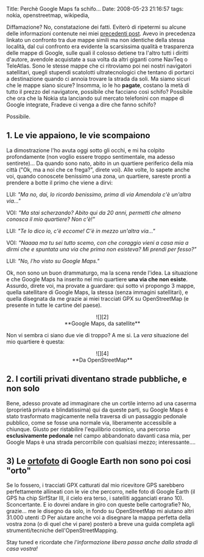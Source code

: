 Title: Perchè Google Maps fa schifo...
Date:  2008-05-23 21:16:57
tags: nokia, openstreetmap, wikipedia,

Diffamazione? No, constatazione dei fatti. Eviterò di ripetermi su
alcune delle informazioni contenute nei miei [precedenti post][1]. Avevo in
precedenza linkato un confronto tra due mappe simili ma non identiche della
stessa località, dal cui confronto era evidente la scarsissima qualità e
trasparenza delle mappe di Google, sulle quali il colosso detiene tra l'altro
tutti i diritti d'autore, avendole acquistate a sua volta da altri giganti
come NavTeq o TeleAtlas. Sono le stesse mappe che ci ritroviamo poi nei nostri
navigatori satellitari, quegli stupendi scatolotti ultratecnologici che
tentano di portarci a destinazione quando ci annoia trovare la strada da soli.
Ma siamo sicuri che le mappe siano sicure? Insomma, io le ho **pagate**,
costano la metà di tutto il prezzo del navigatore, possibile che facciano così
schifo? Possibile che ora che la Nokia sta lanciando sul mercato telefonini
con mappe di Google integrate, Fradeve ci venga a dire che fanno schifo?


Possibile.


## 1. Le vie appaiono, le vie scompaiono ##

La dimostrazione l'ho
avuta oggi sotto gli occhi, e mi ha colpito profondamente (non voglio essere
troppo sentimentale, ma adesso sentirete)... Da quando sono nato, abito in un
quartiere periferico della mia città ("Ok, ma a noi che ce frega?", direte
voi). Alle volte, lo sapete anche voi, quando conoscete benissimo una zona, un
quartiere, sareste pronti a prendere a botte il primo che viene a dirvi:


LUI: _"Ma no, dai, lo ricordo benissimo, prima di via Amendola c'è un'altra via..."_  

VOI: _"Ma stai scherzando? Abito qui da 20 anni, permetti che almeno conosca il
mio quartiere? Non c'è!"_  

LUI: _"Te lo dico io, c'è eccome! C'è in mezzo
un'altra via..."_  

VOI: _"Naaaa ma tu sei tutto scemo, con che coraggio vieni a
casa mia a dirmi che e spuntata una via che prima non esisteva? Mi prendi per
fesso?"_  

LUI: _"No, l'ho visto su Google Maps."_  


Ok, non sono un buon
drammaturgo, ma la scena rende l'idea. La situazione e che Google Maps ha
inserito nel mio quartiere **una via che non esiste**. Assurdo, direte voi, ma
provate a guardare: qui sotto vi propongo 3 mappe, quella satellitare di
Google Maps, la stessa (senza immagini satellitari), e quella disegnata da me
grazie ai miei tracciati GPX su OpenStreetMap (e presente in tutte le cartine
del paese).

<center>![][2]<br>**Google Maps, da satellite**</center>

Non vi sembra ci siano due vie di troppo? A me si. La *vera* situazione del
mio quartiere è questa:

<center>![][4]<br>**Da OpenStreetMap**</center>


## 2. I cortili privati diventano strade pubbliche, e non solo ##

Bene, adesso
provate ad immaginare che un cortile interno ad una caserma (proprietà privata
e blindatissima) qui da queste parti, su Google Maps è stato trasformato
magicamente nella traversa di un passaggio pedonale pubblico, come se fosse
una normale via, liberamente accessibile a chiunque. Giusto per ristabilire
l'equilibrio cosmico, una percorso **esclusivamente pedonale** nel campo
abbandonato davanti casa mia, per Google Maps è una strada percorribile con
qualsiasi mezzo; interessante....


## 3) Le [ortofoto][5] di Google Earth non sono poi cosi "orto" ##

Se lo fossero, i tracciati GPX catturati dal mio
ricevitore GPS sarebbero perfettamente allineati con le vie che percorro,
nelle foto di Google Earth (il GPS ha chip SirfStar III, il cielo era terso, i
satelliti agganciati erano 10). Sconcertante. E io dovrei andare in giro con
queste belle cartografie? No, grazie... me le disegno da solo, in fondo su
OpenStreetMap mi aiutano altri 31.000 utenti :D Per aiutare anche voi a
disegnare la mappa perfetta della vostra zona (o di quel che vi pare) posterò
a breve una guida completa agli strumenti/tecniche dell'OpenStreetMapping.


Stay tuned e ricordate che _l'informazione libera passa anche dalla strada di
casa vostra!_

   [1]: http://dl.dropbox.com/u/369614/blog/public_html/FradeveOpenblog/posts/2008/05/perche-openstreetmap-parte-2.html

   [2]: http://dl.dropbox.com/u/369614/blog/img_red/casa1uy9.png

   [4]: http://dl.dropbox.com/u/369614/blog/img_red/casa3ab1.png

   [5]: http://it.wikipedia.org/wiki/Ortofoto
